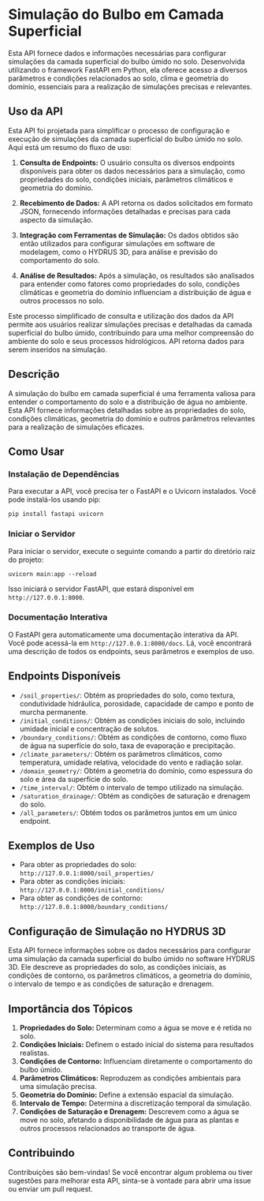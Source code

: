 # Simulação do Bulbo em Camada Superficial

Esta API fornece dados e informações necessárias para configurar simulações da camada superficial do bulbo úmido no solo. Desenvolvida utilizando o framework FastAPI em Python, ela oferece acesso a diversos parâmetros e condições relacionados ao solo, clima e geometria do domínio, essenciais para a realização de simulações precisas e relevantes.

## Uso da API

Esta API foi projetada para simplificar o processo de configuração e execução de simulações da camada superficial do bulbo úmido no solo. Aqui está um resumo do fluxo de uso:

1. **Consulta de Endpoints:** O usuário consulta os diversos endpoints disponíveis para obter os dados necessários para a simulação, como propriedades do solo, condições iniciais, parâmetros climáticos e geometria do domínio.

2. **Recebimento de Dados:** A API retorna os dados solicitados em formato JSON, fornecendo informações detalhadas e precisas para cada aspecto da simulação.

3. **Integração com Ferramentas de Simulação:** Os dados obtidos são então utilizados para configurar simulações em software de modelagem, como o HYDRUS 3D, para análise e previsão do comportamento do solo.

4. **Análise de Resultados:** Após a simulação, os resultados são analisados ​​para entender como fatores como propriedades do solo, condições climáticas e geometria do domínio influenciam a distribuição de água e outros processos no solo.

Este processo simplificado de consulta e utilização dos dados da API permite aos usuários realizar simulações precisas e detalhadas da camada superficial do bulbo úmido, contribuindo para uma melhor compreensão do ambiente do solo e seus processos hidrológicos. API retorna dados para serem inseridos na simulação.

## Descrição

A simulação do bulbo em camada superficial é uma ferramenta valiosa para entender o comportamento do solo e a distribuição de água no ambiente. Esta API fornece informações detalhadas sobre as propriedades do solo, condições climáticas, geometria do domínio e outros parâmetros relevantes para a realização de simulações eficazes.

## Como Usar

### Instalação de Dependências

Para executar a API, você precisa ter o FastAPI e o Uvicorn instalados. Você pode instalá-los usando pip:

```
pip install fastapi uvicorn
```

### Iniciar o Servidor

Para iniciar o servidor, execute o seguinte comando a partir do diretório raiz do projeto:

```
uvicorn main:app --reload
```

Isso iniciará o servidor FastAPI, que estará disponível em `http://127.0.0.1:8000`.

### Documentação Interativa

O FastAPI gera automaticamente uma documentação interativa da API. Você pode acessá-la em `http://127.0.0.1:8000/docs`. Lá, você encontrará uma descrição de todos os endpoints, seus parâmetros e exemplos de uso.

## Endpoints Disponíveis

- `/soil_properties/`: Obtém as propriedades do solo, como textura, condutividade hidráulica, porosidade, capacidade de campo e ponto de murcha permanente.
- `/initial_conditions/`: Obtém as condições iniciais do solo, incluindo umidade inicial e concentração de solutos.
- `/boundary_conditions/`: Obtém as condições de contorno, como fluxo de água na superfície do solo, taxa de evaporação e precipitação.
- `/climate_parameters/`: Obtém os parâmetros climáticos, como temperatura, umidade relativa, velocidade do vento e radiação solar.
- `/domain_geometry/`: Obtém a geometria do domínio, como espessura do solo e área da superfície do solo.
- `/time_interval/`: Obtém o intervalo de tempo utilizado na simulação.
- `/saturation_drainage/`: Obtém as condições de saturação e drenagem do solo.
- `/all_parameters/`: Obtém todos os parâmetros juntos em um único endpoint.

## Exemplos de Uso

- Para obter as propriedades do solo: `http://127.0.0.1:8000/soil_properties/`
- Para obter as condições iniciais: `http://127.0.0.1:8000/initial_conditions/`
- Para obter as condições de contorno: `http://127.0.0.1:8000/boundary_conditions/`

## Configuração de Simulação no HYDRUS 3D

Esta API fornece informações sobre os dados necessários para configurar uma simulação da camada superficial do bulbo úmido no software HYDRUS 3D. Ele descreve as propriedades do solo, as condições iniciais, as condições de contorno, os parâmetros climáticos, a geometria do domínio, o intervalo de tempo e as condições de saturação e drenagem.

## Importância dos Tópicos

1. **Propriedades do Solo:** Determinam como a água se move e é retida no solo.
2. **Condições Iniciais:** Definem o estado inicial do sistema para resultados realistas.
3. **Condições de Contorno:** Influenciam diretamente o comportamento do bulbo úmido.
4. **Parâmetros Climáticos:** Reproduzem as condições ambientais para uma simulação precisa.
5. **Geometria do Domínio:** Define a extensão espacial da simulação.
6. **Intervalo de Tempo:** Determina a discretização temporal da simulação.
7. **Condições de Saturação e Drenagem:** Descrevem como a água se move no solo, afetando a disponibilidade de água para as plantas e outros processos relacionados ao transporte de água.

## Contribuindo

Contribuições são bem-vindas! Se você encontrar algum problema ou tiver sugestões para melhorar esta API, sinta-se à vontade para abrir uma issue ou enviar um pull request.

